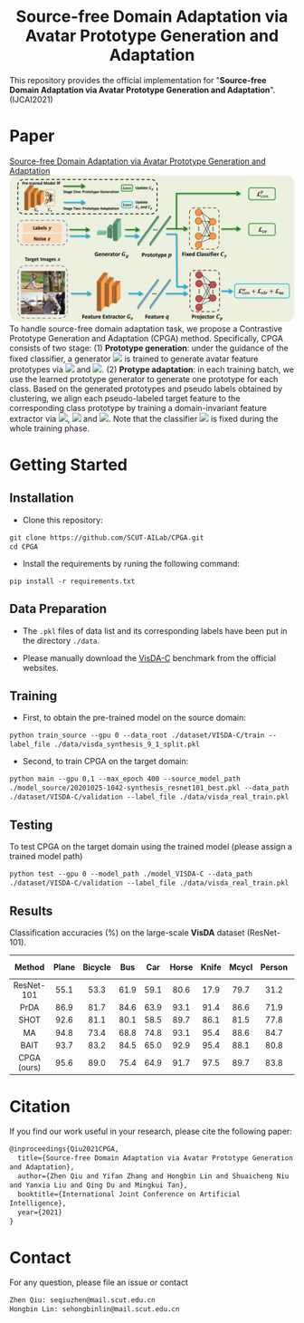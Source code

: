 # <center>Source-free Domain Adaptation via Avatar Prototype Generation and Adaptation</center>
This repository provides the official implementation for "**Source-free Domain Adaptation via Avatar Prototype Generation and Adaptation**". (IJCAI2021)

# Paper
[Source-free Domain Adaptation via Avatar Prototype Generation and Adaptation](https://arxiv.org/abs/2106.15326)
![CPGA](./results/archi.png "An overview of CPGA")
To handle source-free domain adaptation task, we propose a Contrastive Prototype Generation and Adaptation (CPGA) method. Specifically, CPGA consists of two stage: (1) **Prototype generation**: under the guidance of the fixed classifier, a generator ![](http://latex.codecogs.com/svg.latex?G_{g}) is trained to generate avatar feature prototypes via ![](http://latex.codecogs.com/svg.latex?\mathcal{L}_{ce}) and ![](http://latex.codecogs.com/svg.latex?\mathcal{L}_{con}^{p}). (2) **Protype adaptation**: in each training batch, we use the learned prototype generator to generate one prototype for each class. Based on the generated prototypes and pseudo labels obtained by clustering, we align each pseudo-labeled target feature to the corresponding class prototype by training a domain-invariant feature extractor via ![](http://latex.codecogs.com/svg.latex?\mathcal{L}_{con}^{w}), ![](http://latex.codecogs.com/svg.latex?\mathcal{L}_{elr}) and ![](http://latex.codecogs.com/svg.latex?\mathcal{L}_{nc}). Note that the classifier ![](http://latex.codecogs.com/svg.latex?C_{y}) is fixed during the whole training phase.

# Getting Started
## Installation
- Clone this repository:
```
git clone https://github.com/SCUT-AILab/CPGA.git
cd CPGA
```

- Install the requirements by runing the following command:
```
pip install -r requirements.txt
```

## Data Preparation
- The `.pkl` files of data list and its corresponding labels have been put in the directory `./data`.

<!-- - Download the Pneumonia and COVID-19 dataset and put the data in this repo.
    - Link: [datasets](https://drive.google.com/open?id=1FcXIYJBtfvc1dN54R4cad9cuKVzS8WOb) -->
- Please manually download the [VisDA-C](https://github.com/VisionLearningGroup/taskcv-2017-public/tree/master/classification) benchmark from the official websites.

## Training
- First, to obtain the pre-trained model on the source domain:
```
python train_source --gpu 0 --data_root ./dataset/VISDA-C/train --label_file ./data/visda_synthesis_9_1_split.pkl
```

- Second, to train CPGA on the target domain:
```
python main --gpu 0,1 --max_epoch 400 --source_model_path ./model_source/20201025-1042-synthesis_resnet101_best.pkl --data_path ./dataset/VISDA-C/validation --label_file ./data/visda_real_train.pkl
```


## Testing 
To test CPGA on the target domain using the trained model (please assign a trained model path)
```
python test --gpu 0 --model_path ./model_VISDA-C --data_path ./dataset/VISDA-C/validation --label_file ./data/visda_real_train.pkl
```
<!-- 提供模型 -->

## Results
Classification accuracies (%) on the large-scale **VisDA** dataset (ResNet-101).
  
|  Method   | Plane   |Bicycle   |Bus   |Car   |Horse   |Knife   |Mcycl   |Person   |Plant   |Sktbrd   |Train   |Truck   |Per-class | Pre-training |
|  :----:  | :----:  | :----:  |:----:  |:----:  |:----:  |:----:  |:----:  |:----:  |:----:  |:----:  |:----:  |:----:  |:----:  |:----:  |
| ResNet-101  |55.1|53.3|61.9|59.1|80.6|17.9|79.7|31.2|81.0|26.5|73.5|8.5| 52.4 |- |
| PrDA  |86.9|81.7|84.6|63.9|93.1|91.4|86.6|71.9|84.5|58.2|74.5|42.7| 76.6 |- |
| SHOT  |92.6|81.1|80.1|58.5|89.7|86.1|81.5|77.8|89.5|84.9|84.3|49.3| 79.6 |- |
| MA  |94.8|73.4|68.8|74.8|93.1|95.4|88.6|84.7|89.1|84.7|83.5|48.1| 81.6 |- |
| BAIT  |93.7|83.2|84.5|65.0|92.9|95.4|88.1|80.8|90.0|89.0|84.0|45.3| 82.7 |- |
| CPGA (ours)  |95.6|89.0|75.4|64.9|91.7|97.5|89.7|83.8|93.9|93.4|87.7|69.0| 86.0 |[Download](https://drive.google.com/file/d/1LyRdK_CxHjY8QRklG65xErl7P4Itv7hM/view?usp=sharing) |



# Citation
If you find our work useful in your research, please cite the following paper:
```
@inproceedings{Qiu2021CPGA,
  title={Source-free Domain Adaptation via Avatar Prototype Generation and Adaptation},
  author={Zhen Qiu and Yifan Zhang and Hongbin Lin and Shuaicheng Niu and Yanxia Liu and Qing Du and Mingkui Tan},
  booktitle={International Joint Conference on Artificial Intelligence},
  year={2021}
}
```

# Contact
For any question, please file an issue or contact
```
Zhen Qiu: seqiuzhen@mail.scut.edu.cn
Hongbin Lin: sehongbinlin@mail.scut.edu.cn
```
